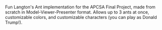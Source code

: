 Fun Langton's Ant implementation for the APCSA Final Project, made from scratch in Model-Viewer-Presenter format. Allows up to 3 ants at once, customizable colors, and customizable characters (you can play as Donald Trump!).

